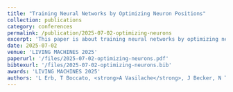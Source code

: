 ```yaml
---
title: "Training Neural Networks by Optimizing Neuron Positions"
collection: publications
category: conferences
permalink: /publication/2025-07-02-optimizing-neurons
excerpt: 'This paper is about training neural networks by optimizing neuron positions.'
date: 2025-07-02
venue: 'LIVING MACHINES 2025'
paperurl: '/files/2025-07-02-optimizing-neurons.pdf'
bibtexurl: '/files/2025-07-02-optimizing-neurons.bib'
awards: 'LIVING MACHINES 2025'
authors: 'L Erb, T Boccato, <strong>A Vasilache</strong>, J Becker, N Toschi'
---
```

